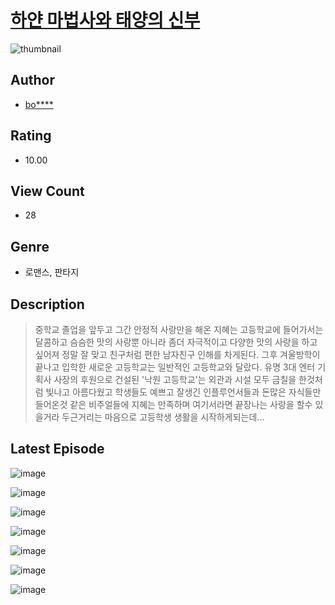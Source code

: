 # [하얀 마법사와 태양의 신부](https://comic.naver.com/bestChallenge/list?titleId=811105)
![thumbnail](https://image-comic.pstatic.net/user_contents_data/challenge_comic/2023/05/25/364729/upload_3618418422757865060_480x623.jpeg)

## Author
- [bo****](https://comic.naver.com/artistTitle?id=364729)

## Rating
- 10.00

## View Count
- 28

## Genre
- 로맨스, 판타지

## Description
> 중학교 졸업을 앞두고 그간 안정적 사랑만을 해온 지혜는 고등학교에 들어가서는 달콤하고 슴슴한 맛의 사랑뿐 아니라 좀더 자극적이고 다양한 맛의 사랑을 하고 싶어져 정말 잘 맞고 친구처럼 편한 남자친구 인해를 차게된다. 그후 겨울방학이 끝나고 입학한 새로운 고등학교는 일반적인 고등학교와 달랐다. 유명 3대 엔터 기획사 사장의 후원으로 건설된 '낙원 고등학교'는 외관과 시설 모두 금칠을 한것처럼 빛나고 아름다웠고 학생들도 예쁘고 잘생긴 인플루언서들과 돈많은 자식들만 들어온것 같은 비주얼들에 지혜는 만족하며 여기서라면 끝장나는 사랑을 할수 있을거라 두근거리는 마음으로 고등학생 생활을 시작하게되는데...


## Latest Episode
![image](https://image-comic.pstatic.net/user_contents_data/challenge_comic/2023/05/25/364729/upload_7162190363067900979.jpeg)

![image](https://image-comic.pstatic.net/user_contents_data/challenge_comic/2023/05/25/364729/upload_4121184218526463029.jpeg)

![image](https://image-comic.pstatic.net/user_contents_data/challenge_comic/2023/05/25/364729/upload_7292229826704126769.jpeg)

![image](https://image-comic.pstatic.net/user_contents_data/challenge_comic/2023/05/25/364729/upload_7162187064479736882.jpeg)

![image](https://image-comic.pstatic.net/user_contents_data/challenge_comic/2023/05/25/364729/upload_4063707239544206177.jpeg)

![image](https://image-comic.pstatic.net/user_contents_data/challenge_comic/2023/05/25/364729/upload_7076392197917521461.jpeg)

![image](https://image-comic.pstatic.net/user_contents_data/challenge_comic/2023/05/25/364729/upload_7149239216389841715.jpeg)
